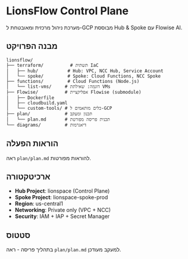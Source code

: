 # LionsFlow Control Plane

מערכת ניהול מרכזית ומאובטחת ל-GCP מבוססת Hub & Spoke עם Flowise AI.

## מבנה הפרויקט

```
lionsflow/
├── terraform/          # תשתית IaC
│   ├── hub/           # Hub: VPC, NCC Hub, Service Account
│   └── spoke/         # Spoke: Cloud Functions, NCC Spoke
├── functions/         # Cloud Functions (Node.js)
│   └── list-vms/     # דוגמה: שאילתת VMs
├── Flowise/          # אפליקציית Flowise (submodule)
│   ├── Dockerfile
│   ├── cloudbuild.yaml
│   └── custom-tools/ # כלים מותאמים ל-GCP
├── plan/             # תכנון ומעקב
│   └── plan.md       # תכנית פריסה מפורטת
└── diagrams/         # דיאגרמות

```

## הוראות הפעלה

ראה `plan/plan.md` להוראות מפורטות.

## ארכיטקטורה

- **Hub Project**: lionspace (Control Plane)
- **Spoke Project**: lionspace-spoke-prod
- **Region**: us-central1
- **Networking**: Private only (VPC + NCC)
- **Security**: IAM + IAP + Secret Manager

## סטטוס

בתהליך פריסה - ראה `plan/plan.md` למעקב מעודכן.

